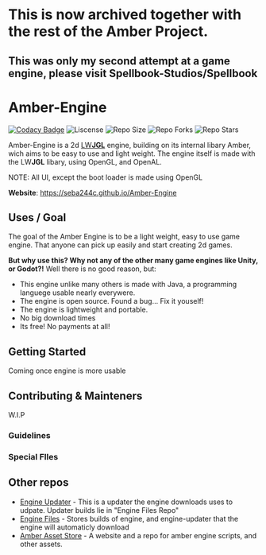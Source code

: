 # **This is now archived together with the rest of the Amber Project.**
## This was only my second attempt at a game engine, please visit Spellbook-Studios/Spellbook

# Amber-Engine

[![Codacy Badge](https://api.codacy.com/project/badge/Grade/a2842cdd9155413aa2d62e5515cc5e81)](https://app.codacy.com/gh/Seba244c/Amber-Engine?utm_source=github.com&utm_medium=referral&utm_content=Seba244c/Amber-Engine&utm_campaign=Badge_Grade)
![Liscense](https://img.shields.io/github/license/Seba244c/Amber-Engine)
![Repo Size](https://img.shields.io/github/repo-size/Seba244c/Amber-Engine)
![Repo Forks](https://img.shields.io/github/forks/Seba244c/Amber-Engine?style=social)
![Repo Stars](https://img.shields.io/github/stars/Seba244c/Amber-Engine?style=social)


Amber-Engine is a 2d [LW**JGL**](https://www.lwjgl.org/) engine, building on its internal libary Amber, wich aims to be easy to use and light weight. The engine itself is made with the LW**JGL** libary, using OpenGL, and OpenAL.

NOTE: All UI, except the boot loader is made using OpenGL


**Website**: https://seba244c.github.io/Amber-Engine

## Uses / Goal
The goal of the Amber Engine is to be a light weight, easy to use game engine. That anyone can pick up easily and start creating 2d games.

**But why use this? Why not any of the other many game engines like Unity, or Godot?!**
Well there is no good reason, but:
 * This engine unlike many others is made with Java, a programming languege usable nearly everywere.
 * The engine is open source. Found a bug... Fix it youself!
 * The engine is lightweight and portable.
 * No big download times
 * Its free! No payments at all!

## Getting Started
Coming once engine is more usable

## Contributing & Mainteners
W.I.P

### Guidelines

### Special FIles

## Other repos
 * [Engine Updater](https://github.com/Seba244c/Amber-Engine-Updater) - This is a updater the engine downloads uses to udpate. Updater builds lie in "Engine Files Repo"
 * [Engine Files](https://github.com/Seba244c/Amber-Engine-Files) - Stores builds of engine, and engine-updater that the engine will automaticly download
 * [Amber Asset Store](https://github.com/Seba244c/Amber-Engine-Asset-Store) - A website and a repo for amber engine scripts, and other assets.
